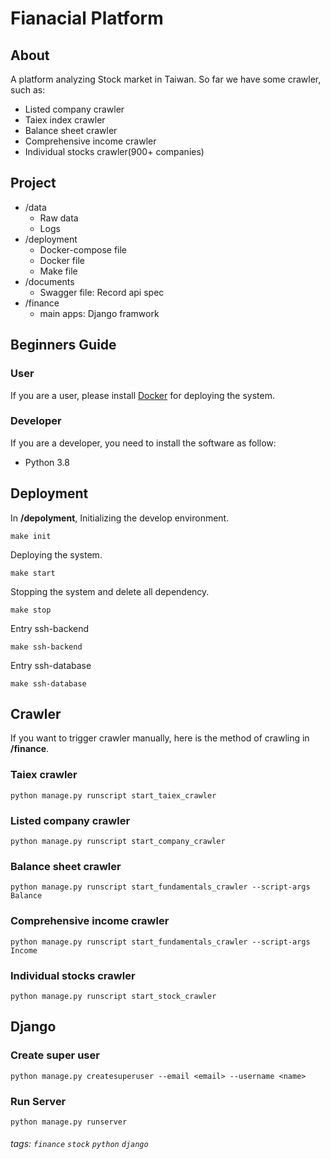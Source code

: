 # Fianacial Platform

## About
A platform analyzing Stock market in Taiwan. So far we have some crawler, such as:
* Listed company crawler
* Taiex index crawler
* Balance sheet crawler
* Comprehensive income crawler
* Individual stocks crawler(900+ companies)

## Project
* /data
    * Raw data
    * Logs
* /deployment
    * Docker-compose file
    * Docker file
    * Make file
* /documents
    * Swagger file: Record api spec
* /finance
    * main apps: Django framwork
## Beginners Guide
### User
If you are a user, please install [Docker](https://www.docker.com/) for deploying the system.
### Developer
If you are a developer, you need to install the software as follow:
* Python 3.8
## Deployment
In **/depolyment**,
Initializing the develop environment.
```bash=
make init
```
Deploying the system.
```bash=
make start
```
Stopping the system and delete all dependency.
```bash=
make stop
```
Entry ssh-backend
```bash=
make ssh-backend
```
Entry ssh-database
```bash=
make ssh-database
```

## Crawler
If you want to trigger crawler manually, here is the method of crawling in **/finance**.
### Taiex crawler
```bash=
python manage.py runscript start_taiex_crawler
```
### Listed company crawler
```bash=
python manage.py runscript start_company_crawler
```
### Balance sheet crawler
```bash=
python manage.py runscript start_fundamentals_crawler --script-args Balance
```
### Comprehensive income crawler
```bash=
python manage.py runscript start_fundamentals_crawler --script-args Income
```
### Individual stocks crawler
```bash=
python manage.py runscript start_stock_crawler
```

## Django
### Create super user
```bash=
python manage.py createsuperuser --email <email> --username <name>
```
### Run Server
```bash=
python manage.py runserver
```
###### tags: `finance` `stock` `python` `django`
